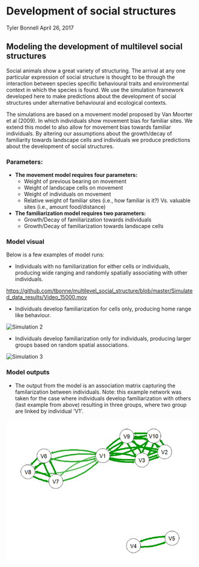 Development of social structures
================
Tyler Bonnell
April 26, 2017

Modeling the development of multilevel social structures
--------------------------------------------------------

Social animals show a great variety of structuring. The arrival at any one particular expression of social structure is thought to be through the interaction between species specific behavioural traits and environmental context in which the species is found. We use the simulation framework developed here to make predictions about the development of social structures under alternative behavioural and ecological contexts.

The simulations are based on a movement model proposed by Van Moorter et al (2009). In which individuals show movement bias for familiar sites. We extend this model to also allow for movement bias towards familiar individuals. By altering our assumptions about the growth/decay of familiarity towards landscape cells and individuals we produce predictions about the development of social structures.

### Parameters:

-   **The movement model requires four parameters:**
    -   Weight of previous bearing on movement
    -   Weight of landscape cells on movement
    -   Weight of individuals on movement
    -   Relative weight of familiar sites (i.e., how familiar is it?) Vs. valuable sites (i.e., amount food/distance)
-   **The familiarization model requires two parameters:**
    -   Growth/Decay of familiarization towards individuals
    -   Growth/Decay of familiarization towards landscape cells

### Model visual

Below is a few examples of model runs:

-   Individuals with no familiarization for either cells or individuals, producing wide ranging and randomly spatially associating with other individuals.


https://github.com/tbonne/multilevel_social_structure/blob/master/Simulated_data_results/Video_15000.mov


-   Individuals develop familiarization for cells only, producing home range like behaviour.

<img src="Figs/multi_soc_2b.gif" title="Simulation 2" height="500" />

-   Individuals develop familiarization only for individuals, producing larger groups based on random spatial associations.

<img src="Figs/multi_soc_3b.gif" title="Simulation 3" height="500" />

### Model outputs

-   The output from the model is an association matrix capturing the familarization between individuals. Note: this example network was taken for the case where individuals develop familiarization with others (last example from above) resulting in three groups, where two group are linked by individual 'V1'.

<img src="Figs/multi_soc_output_b.png" title="Output from simulation 2" width="500" />
